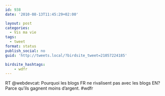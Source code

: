 ```yaml
---
id: 938
date: '2010-08-13T11:45:29+02:00'

layout: post
categories:
  - Vis ma vie
tags:
  - tweet
format: status
publish_social: no
guid: 'http://tweets.local/?birdsite_tweet=21057224185'

birdsite_hashtags:
    - wdfr
---
```


RT @webdevcat: Pourquoi les blogs FR ne rivalisent pas avec les blogs EN? Parce qu’ils gagnent moins d’argent. #wdfr